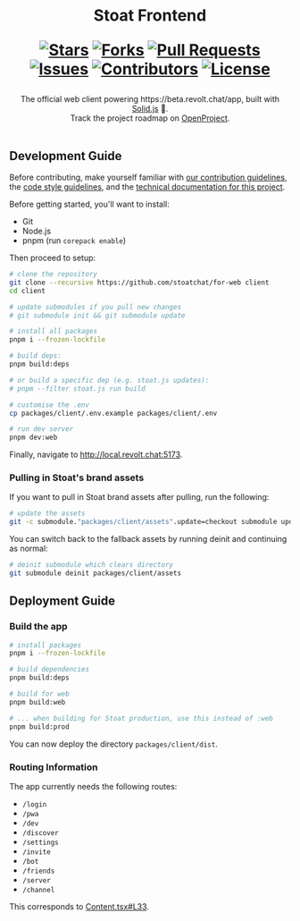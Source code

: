 <div align="center">
<h1>
  Stoat Frontend
  
  [![Stars](https://img.shields.io/github/stars/stoatchat/for-web?style=flat-square&logoColor=white)](https://github.com/stoatchat/for-web/stargazers)
  [![Forks](https://img.shields.io/github/forks/stoatchat/for-web?style=flat-square&logoColor=white)](https://github.com/stoatchat/for-web/network/members)
  [![Pull Requests](https://img.shields.io/github/issues-pr/stoatchat/for-web?style=flat-square&logoColor=white)](https://github.com/stoatchat/for-web/pulls)
  [![Issues](https://img.shields.io/github/issues/stoatchat/for-web?style=flat-square&logoColor=white)](https://github.com/stoatchat/for-web/issues)
  [![Contributors](https://img.shields.io/github/contributors/stoatchat/for-web?style=flat-square&logoColor=white)](https://github.com/stoatchat/for-web/graphs/contributors)
  [![License](https://img.shields.io/github/license/stoatchat/for-web?style=flat-square&logoColor=white)](https://github.com/stoatchat/for-web/blob/main/LICENSE)
</h1>
The official web client powering https://beta.revolt.chat/app, built with <a href="https://www.solidjs.com/">Solid.js</a> 💖. <br/>
Track the project roadmap on <a href="https://op.revolt.wtf/projects/revolt-for-web/roadmap">OpenProject</a>.
</div>
<br/>

## Development Guide

Before contributing, make yourself familiar with [our contribution guidelines](https://developers.revolt.chat/contrib.html), the [code style guidelines](./GUIDELINES.md), and the [technical documentation for this project](https://revoltchat.github.io/frontend/).

Before getting started, you'll want to install:

- Git
- Node.js
- pnpm (run `corepack enable`)

Then proceed to setup:

```bash
# clone the repository
git clone --recursive https://github.com/stoatchat/for-web client
cd client

# update submodules if you pull new changes
# git submodule init && git submodule update

# install all packages
pnpm i --frozen-lockfile

# build deps:
pnpm build:deps

# or build a specific dep (e.g. stoat.js updates):
# pnpm --filter stoat.js run build

# customise the .env
cp packages/client/.env.example packages/client/.env

# run dev server
pnpm dev:web
```

Finally, navigate to http://local.revolt.chat:5173.

### Pulling in Stoat's brand assets

If you want to pull in Stoat brand assets after pulling, run the following:

```bash
# update the assets
git -c submodule."packages/client/assets".update=checkout submodule update --init packages/client/assets
```

You can switch back to the fallback assets by running deinit and continuing as normal:

```bash
# deinit submodule which clears directory
git submodule deinit packages/client/assets
```

## Deployment Guide

### Build the app

```bash
# install packages
pnpm i --frozen-lockfile

# build dependencies
pnpm build:deps

# build for web
pnpm build:web

# ... when building for Stoat production, use this instead of :web
pnpm build:prod
```

You can now deploy the directory `packages/client/dist`.

### Routing Information

The app currently needs the following routes:

- `/login`
- `/pwa`
- `/dev`
- `/discover`
- `/settings`
- `/invite`
- `/bot`
- `/friends`
- `/server`
- `/channel`

This corresponds to [Content.tsx#L33](packages/client/src/index.tsx).
